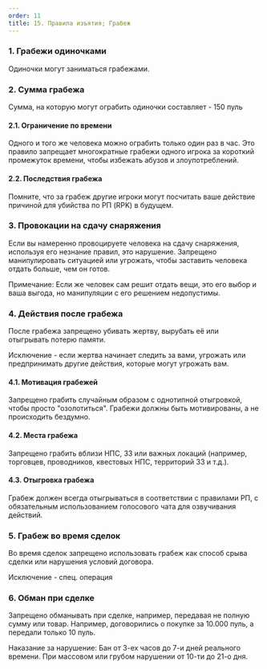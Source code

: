 ```yaml
---
order: 11
title: 15. Правила изъятия; Грабеж
---
```


### 1\. Грабежи одиночками

Одиночки могут заниматься грабежами.

### 2\. Сумма грабежа

Сумма, на которую могут ограбить одиночки составляет - 150 пуль

#### 2\.1. Ограничение по времени

Одного и того же человека можно ограбить только один раз в час. Это правило запрещает многократные грабежи одного игрока за короткий промежуток времени, чтобы избежать абузов и злоупотреблений.

#### 2\.2. Последствия грабежа

Помните, что за грабеж другие игроки могут посчитать ваше действие причиной для убийства по РП (RPK) в будущем.

### 3\. Провокации на сдачу снаряжения

Если вы намеренно провоцируете человека на сдачу снаряжения, используя его незнание правил, это нарушение. Запрещено манипулировать ситуацией или угрожать, чтобы заставить человека отдать больше, чем он готов.

<note type="quote">

Примечание: Если же человек сам решит отдать вещи, это его выбор и ваша выгода, но манипуляции с его решением недопустимы.

</note>

### 4\. Действия после грабежа

После грабежа запрещено убивать жертву, вырубать её или отыгрывать потерю памяти.

<note>

Исключение - если жертва начинает следить за вами, угрожать или предпринимать другие действия, которые могут угрожать вам.

</note>

#### 4\.1. Мотивация грабежей

Запрещено грабить случайным образом с однотипной отыгровкой, чтобы просто "озолотиться". Грабежи должны быть мотивированы, а не происходить бездумно.

#### 4\.2. Места грабежа

Запрещено грабить вблизи НПС, ЗЗ или важных локаций (например, торговцев, проводников, квестовых НПС, территорий ЗЗ и т.д.).

#### 4\.3. Отыгровка грабежа

Грабеж должен всегда отыгрываться в соответствии с правилами РП, с обязательным использованием голосового чата для озвучивания действий.

### 5\. Грабеж во время сделок

Во время сделок запрещено использовать грабеж как способ срыва сделки или нарушения условий договора.

<note>

Исключение - спец. операция

</note>

### 6\. Обман при сделке

Запрещено обманывать при сделке, например, передавая не полную сумму или товар. Например, договорились о покупке за 10.000 пуль, а передали только 10 пуль.

<note type="danger">

Наказание за нарушение: Бан от 3-ех часов до 7-и дней реального времени. При массовом или грубом нарушении от 10-ти до 21-о дня.

</note>
